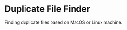 Duplicate File Finder
=====================

Finding duplicate files based on MacOS or Linux machine. 
